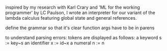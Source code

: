 inspired by my research with Karl Crary and 'ML for the working programmer' by LC Paulson, I wrote an interpreter for our variant of the lambda calculus featuring global state and general references.

define the grammar so that it's clear function args have to be in parens

to understand parsing errors:
tokens are displayed as follows:
a keyword s := key~s
an identifier x := id~x
a numeral n := n

